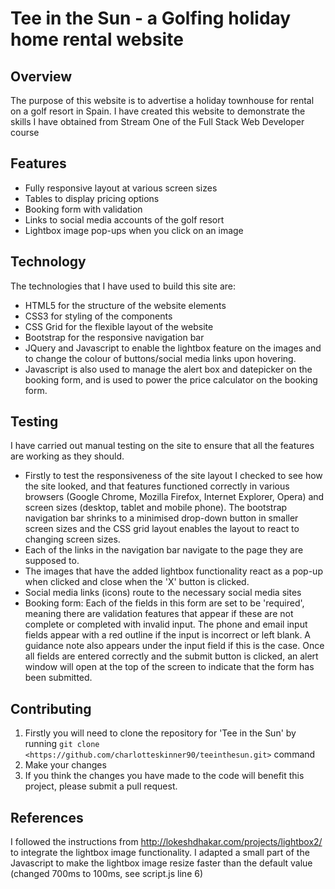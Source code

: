 # Tee in the Sun - a Golfing holiday home rental website

## Overview
The purpose of this website is to advertise a holiday townhouse for rental on a golf resort in Spain. I have created this website to demonstrate the skills I have obtained from Stream One of the Full Stack Web Developer course

## Features

- Fully responsive layout at various screen sizes
- Tables to display pricing options
- Booking form with validation
- Links to social media accounts of the golf resort
- Lightbox image pop-ups when you click on an image

## Technology

The technologies that I have used to build this site are:
 - HTML5 for the structure of the website elements
 - CSS3 for styling of the components
 - CSS Grid for the flexible layout of the website
 - Bootstrap for the responsive navigation bar
 - JQuery and Javascript to enable the lightbox feature on the images and to change the colour of buttons/social media links upon hovering.
 - Javascript is also used to manage the alert box and datepicker on the booking form, and is used to power the price calculator on the booking form.

## Testing

I have carried out manual testing on the site to ensure that all the features are working as they should. 
 - Firstly to test the responsiveness of the site layout I checked to see how the site looked, and that features functioned correctly in various browsers (Google Chrome, Mozilla Firefox, Internet Explorer, Opera) and screen sizes (desktop, tablet and mobile phone). The bootstrap navigation bar shrinks to a minimised drop-down button in smaller screen sizes and the CSS grid layout enables the layout to react to changing screen sizes.
 - Each of the links in the navigation bar navigate to the page they are supposed to. 
 - The images that have the added lightbox functionality react as a pop-up when clicked and close when the 'X' button is clicked.
 - Social media links (icons) route to the necessary social media sites
 - Booking form: Each of the fields in this form are set to be 'required', meaning there are validation features that appear if these are not complete or completed with invalid input. The phone and email input fields appear with a red outline if the input is incorrect or left blank. A guidance note also appears under the input field if this is the case. Once all fields are entered correctly and the submit button is clicked, an alert window will open at the top of the screen to indicate that the form has been submitted. 

## Contributing

1. Firstly you will need to clone the repository for 'Tee in the Sun' by running ```git clone <https://github.com/charlotteskinner90/teeinthesun.git>``` command
2. Make your changes
3. If you think the changes you have made to the code will benefit this project, please submit a pull request.

## References

I followed the instructions from http://lokeshdhakar.com/projects/lightbox2/ to integrate the lightbox image functionality. I adapted a small part of the Javascript to make the lightbox image resize faster than the default value (changed 700ms to 100ms, see script.js line 6)